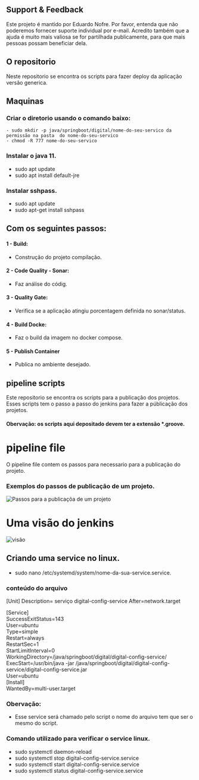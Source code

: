 ## Support & Feedback
Este projeto é mantido por Eduardo Nofre. Por favor, entenda que não poderemos fornecer suporte individual por e-mail. 
Acredito também que a ajuda é muito mais valiosa se for partilhada publicamente, para que mais pessoas possam beneficiar dela.

## O repositorio
Neste repositorio se encontra os scripts para fazer deploy da aplicação versão generica.

## Maquinas
  ### Criar o diretorio usando o comando baixo:
    - sudo mkdir -p java/springboot/digital/nome-do-seu-servico da permissão na pasta  do nome-do-seu-servico
    - chmod -R 777 nome-do-seu-servico
  ### Instalar o java 11.
   - sudo apt update<br>
   - sudo apt install default-jre

  ### Instalar sshpass.
   - sudo apt update<br>
   - sudo apt-get install sshpass

## Com os seguintes passos:
 #### 1 -  Build: 
 - Construção do projeto compilação. 
 #### 2 - Code Quality - Sonar: 
 - Faz análise do códig.
 #### 3 - Quality Gate: 
 - Verifica se a aplicação atingiu porcentagem definida no sonar/status.
 #### 4 - Build Docke: 
 - Faz o build da imagem no docker compose.
 #### 5 - Publish Container 
 - Publica no ambiente desejado.


## pipeline scripts
Este repositorio se encontra os scripts para a publicação dos projetos. Esses scripts tem o passo a passo do jenkins para fazer a públicação dos projetos.
#### Obervação: os scripts aqui depositado devem ter a extensão *.groove.

# pipeline file
O pipeline file contem os passos para necessario para a publicação do projeto.

### Exemplos do passos de publicação  de um projeto.
![Passos para a publicaçõa de um projeto](https://miro.medium.com/v2/resize:fit:640/format:webp/1*SGuCtn2Gj_Q1fOg0MjBd9g.png)


# Uma visão do jenkins
![visão](https://www.cloudbees.com/sites/default/files/blog/pipeline-vis.png)

## Criando uma service no linux.
  - sudo nano /etc/systemd/system/nome-da-sua-service.service.
  
### conteúdo do arquivo
[Unit]
Description= serviço digital-config-service
After=network.target

[Service]<br>
  SuccessExitStatus=143<br>
  User=ubuntu<br>
  Type=simple<br>
  Restart=always<br>
  RestartSec=1<br>
  StartLimitInterval=0<br>
  WorkingDirectory=/java/springboot/digital/digital-config-service/<br>
  ExecStart=/usr/bin/java -jar /java/springboot/digital/digital-config-service/digital-config-service.jar<br>
  User=ubuntu<br>
[Install]<br>
  WantedBy=multi-user.target<br>
    
### Obervação: 
  - Esse service será chamado  pelo script o nome do arquivo tem que ser o mesmo do script.

### Comando utilizado para verificar o service linux.
  - sudo systemctl daemon-reload
  - sudo systemctl stop digital-config-service.service
  - sudo systemctl start digital-config-service.service
  - sudo systemctl status digital-config-service.service
    
  

